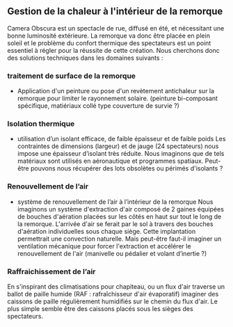 ## Gestion de la chaleur à l'intérieur de la remorque

Camera Obscura est un spectacle de rue, diffusé en été, et nécessitant une bonne luminosité extérieure. La remorque va donc être placée en plein soleil et le problème du confort thermique des spectateurs est un point essentiel à régler pour la réussite de cette création. Nous cherchons donc des solutions techniques dans les domaines suivants :

### traitement de surface de la remorque
- Application d'un peinture ou pose d'un revètement antichaleur sur la remorque pour limiter le rayonnement solaire. (peinture bi-composant spécifique, matiériaux collé type couverture de survie ?)

### Isolation thermique
- utilisation d’un isolant efficace, de faible épaisseur et de faible poids
Les contraintes de dimensions (largeur) et de jauge (24 spectateurs) nous impose une épaisseur d’isolant très réduite. Nous imaginons que de tels matériaux sont utilisés en aéronautique et programmes spatiaux. Peut-être pouvons nous récupérer des lots obsolètes ou périmés d'isolants ?

### Renouvellement de l’air
- système de renouvellement de l’air à l’intérieur de la remorque
Nous imaginons un système d'extraction d'air composé de 2 gaines équipées de bouches d'aération placées sur les côtés en haut sur tout le long de la remorque. 
L'arrivée d'air se ferait par le sol à travers des bouches d'aération individuelles sous chaque siège.
Cette implantation permettrait une convection naturelle. Mais peut-être faut-il imaginer un ventilation mécanique pour forcer l'extraction et accélérer le renouvellement de l'air (manivelle ou pédalier et volant d’inertie ?)

### Raffraichissement de l’air

En s'inspirant des climatisations pour chapiteau, ou un flux d'air traverse un ballot de paille humide (RAF : rafraîchisseur d'air évaporatif) imaginer des caissons de paille régulièrement humidifiés sur le chemin du flux d'air.
Le plus simple semble être des caissons placés sous les sièges des spectateurs.

